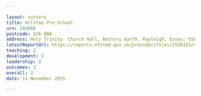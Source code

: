 ```yaml
---

layout: nursery
title: Hilltop Pre-School
urn: 203666
postcode: SS6 8BA
address: Holy Trinity  Church Hall, Rectory Garth, Rayleigh, Essex, SS6 8BA
latestReportUrl: https://reports.ofsted.gov.uk/provider/files/2526153/urn/203666.pdf
teaching: 2
development: 2
leadership: 2
outcomes: 2
overall: 2
date: 11 November 2015

---
```

